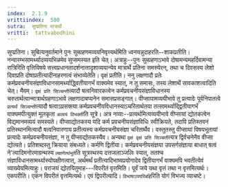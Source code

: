 ```yaml
---
index:  2.1.9
vrittiindex:  580
sutra:  सुप्प्रतिना मात्रार्थे
vritti:  tattvabodhini 
---
```


सुप्प्रतिना। सुबित्यनुवर्तमाने पुनः सुब्ग्रहणमव्ययनिवृत्त्यर्थमिति ध्वनयन्नुदाहरति--शाकप्रतीति।नन्वारम्भसामर्थ्यादव्ययभिन्नमेव सुप्समस्यत इति चेत्। अत्राहुः--पुनः सुब्ग्रहणाऽभावे दोषामन्यमहर्दिवामन्या रात्रिरिति वृत्तिविषये सत्त्वप्रधानतादर्शनात्तादृशाव्ययान्येव मात्रार्थे प्रतिना समस्येरन्, तथा च दिवसस्य लेशो दिवाप्रति दोषाप्रतीत्यादीनाहरणत्वं संभाव्येतेति। वृक्षं प्रतीति। ननु लक्षणादौ प्रतेः कर्मप्रवचनीयसंज्ञाविधानसामर्थ्याद्ध्वितीयागर्भं वाक्यमेव स्यात्, न तु समासः, तस्य लेशार्थे सावकाशत्वादिति चेत्। मैवम्। `वृक्षं प्रति सिञ्चन्ती`त्यादौ षत्वनिवारकत्वेन कर्मप्रवचनीयसंज्ञाविधानस्य चरुतार्थत्वान्मात्रार्थग्रहणाऽभावे लक्षणादाबप्यनेन समासप्रसङ्गात्। वीप्सायामव्ययीभावे तु प्रत्यादेः पूर्वनिपातत्वे `प्रत्यर्थं सिञ्चन्ती`त्यादौ षत्वाऽप्रसक्त्या कर्मप्रवचनीयविधानस्याऽचरितार्थतया तत्सामर्थ्याद्द्वितीयागर्भं वाक्यमपीत्युक्तं मूलकृता `अव्ययं विभक्ती`ति सूत्रे। अत्र नव्याः--प्रत्यर्थमित्यव्ययीभावे वीप्सायां द्योतकत्वेन विद्यमानमव्ययं समस्यते। वीप्साद्योतकस्य यदि कर्म प्रवचनीयसंज्ञाविधिः स्वीक्रियते, तदापि प्रतिस्तवनं प्रतिस्थानमित्यादौ षत्वनिवारणाय प्रतीत्यस्य कर्मप्रवचनीयसंज्ञा चरितार्थैव। वस्तुतस्तु वीप्सायां विषयभूतायां प्रत्यादेः कर्मप्रवचनीयसंज्ञा, न तु वीप्साद्योतकस्यैव। अन्यथा `वृक्षं वृक्षं प्रति सिञ्चती`त्यत्र द्विर्वचनेनैव वीप्सा द्योत्यते। प्रतिशब्दस्तु क्रियाया संबध्यते। कर्मणि द्वितीया। कर्मप्रवचनीयसंज्ञया उपसर्गसंज्ञाया बाधात् षत्वं ने'त्यादिमनोरमाग्रन्थस्य `लक्षणेत्थंभूते`ति सूत्रस्थस्य दत्तजलाञ्जलिः स्यात्, ततश्च संज्ञाविधानसामर्थ्यास्योपक्षीणत्वात्, अर्थमर्थं प्रतीत्यादिभाष्यप्रयोगादेव द्वितीयागर्भं वाक्यमपि भवतीत्येवं व्याख्येयमित्याहुः। पराजयं द्योतयितुमाह---विपरीतं वृत्तमिति। पूर्वं जये यथा वृत्तं तथा न वृत्तमित्यर्थः। एकपरीति। एकंन विपरीतं वृत्तमित्यर्थः। एवं द्विपरीत्यादि। `विभाषाऽपपरिबहि`रिति योगं विभज्य व्याचष्टे।


